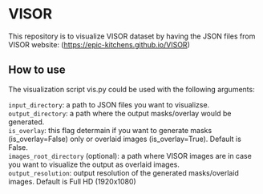 # VISOR
This repository is to visualize VISOR dataset by having the JSON files from VISOR website: (https://epic-kitchens.github.io/VISOR)


## How to use
The visualization script vis.py could be used with the following arguments:

`input_directory`: a path to JSON files you want to visualizse.<br />
`output_directory`: a path where the output masks/overlay would be generated.<br />
`is_overlay`: this flag determain if you want to generate masks (is_overlay=False) only or overlaid images (is_overlay=True). Default is False.<br />
`images_root_directory` (optional): a path where VISOR images are in case you want to visualize the output as overlaid images.<br />
`output_resolution`: output resolution of the generated masks/overlaid images. Default is Full HD (1920x1080)<br />
